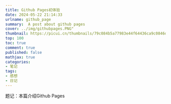 ```yaml
---
title: Github Pages初体验
date: 2024-05-22 21:14:33
urlname: github_page 
summary:  A post about github pages
cover: ../img/githubpages.PNG"
thumbnail: https://picui.cn/thumbnails/79c084b5a77983e44f64436ca9c0846d.png
top: 100
toc: true
comment: true
published: false
mathjax: true
categories: 
- 笔记
tags:
- 感想
- 日记
---
```

题记：本篇介绍Github Pages
<!--more-->


